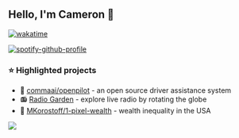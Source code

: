 ## Hello, I'm Cameron 👋

[![wakatime](https://wakatime.com/badge/user/28037aea-5bfb-4819-8766-ade682674479.svg)](https://wakatime.com/@28037aea-5bfb-4819-8766-ade682674479)

[![spotify-github-profile](https://spotify-github-profile.vercel.app/api/view?uid=rk0ittrjdkead8jcrwjv3m3v8&cover_image=true&theme=natemoo-re&show_offline=true&background_color=121212&bar_color_cover=true)](https://github.com/kittinan/spotify-github-profile)

<h3>⭐ Highlighted projects</h3>

<ul>
  <li>
    🚗  <a href="https://github.com/commaai/openpilot">commaai/openpilot</a> - an open source driver assistance system
  </li>
  <li>
    📻  <a href="http://radio.garden/">Radio Garden</a> - explore live radio by rotating the globe
  </li>
  <li>
    💸  <a href="https://github.com/MKorostoff/1-pixel-wealth">MKorostoff/1-pixel-wealth</a> - wealth inequality in the USA
  </li>
</ul>

<a href="https://github.com/anuraghazra/github-readme-stats" title="GitHub Statistics"><img src="https://github-readme-stats.vercel.app/api?username=incognitojam&count_private=true&bg_color=30,e96443,904e95&title_color=fff&text_color=fff&rank_icon=percentile" /></a>
